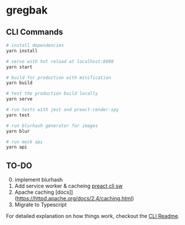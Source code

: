 # gregbak

## CLI Commands

``` bash
# install dependencies
yarn install

# serve with hot reload at localhost:8080
yarn start

# build for production with minification
yarn build

# test the production build locally
yarn serve

# run tests with jest and preact-render-spy 
yarn test

# run blurhash generator for images
yarn blur

# run mock api
yarn api
```

## TO-DO
0. implement blurhash
1. Add service worker & cacheing [preact cli sw](https://preactjs.com/cli/service-worker/)
2. Apache caching [docs]](https://httpd.apache.org/docs/2.4/caching.html)
3. Migrate to Typescript

For detailed explanation on how things work, checkout the [CLI Readme](https://github.com/developit/preact-cli/blob/master/README.md).